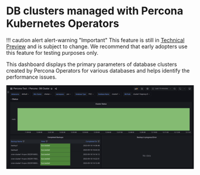 # DB clusters managed with Percona Kubernetes Operators
 

!!! caution alert alert-warning "Important"
    This feature is still in [Technical Preview](https://docs.percona.com/percona-monitoring-and-management/details/glossary.html#technical-preview) and is subject to change. We recommend that early adopters use this feature for testing purposes only.


This dashboard displays the primary parameters of database clusters created by Percona Operators for various databases and helps identify the performance issues.

![!image](../../images/PMM_DB_clusters_managed_percona_kubernetes_operators.png)



